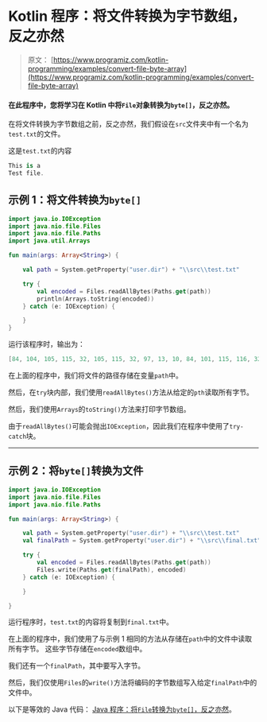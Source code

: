 # Kotlin 程序：将文件转换为字节数组，反之亦然

> 原文： [https://www.programiz.com/kotlin-programming/examples/convert-file-byte-array](https://www.programiz.com/kotlin-programming/examples/convert-file-byte-array)

#### 在此程序中，您将学习在 Kotlin 中将`File`对象转换为`byte[]`，反之亦然。

在将文件转换为字节数组之前，反之亦然，我们假设在`src`文件夹中有一个名为`test.txt`的文件。

这是`test.txt`的内容

```kt
This is a
Test file.
```

## 示例 1：将文件转换为`byte[]`

```kt
import java.io.IOException
import java.nio.file.Files
import java.nio.file.Paths
import java.util.Arrays

fun main(args: Array<String>) {

    val path = System.getProperty("user.dir") + "\\src\\test.txt"

    try {
        val encoded = Files.readAllBytes(Paths.get(path))
        println(Arrays.toString(encoded))
    } catch (e: IOException) {

    }
}
```

运行该程序时，输出为：

```kt
[84, 104, 105, 115, 32, 105, 115, 32, 97, 13, 10, 84, 101, 115, 116, 32, 102, 105, 108, 101, 46]
```

在上面的程序中，我们将文件的路径存储在变量`path`中。

然后，在`try`块内部，我们使用`readAllBytes()`方法从给定的`pth`读取所有字节。

然后，我们使用`Arrays`的`toString()`方法来打印字节数组。

由于`readAllBytes()`可能会抛出`IOException`，因此我们在程序中使用了`try-catch`块。

* * *

## 示例 2：将`byte[]`转换为文件

```kt
import java.io.IOException
import java.nio.file.Files
import java.nio.file.Paths

fun main(args: Array<String>) {

    val path = System.getProperty("user.dir") + "\\src\\test.txt"
    val finalPath = System.getProperty("user.dir") + "\\src\\final.txt"

    try {
        val encoded = Files.readAllBytes(Paths.get(path))
        Files.write(Paths.get(finalPath), encoded)
    } catch (e: IOException) {

    }

} 
```

运行程序时，`test.txt`的内容将复制到`final.txt`中。

在上面的程序中，我们使用了与示例 1 相同的方法从存储在`path`中的文件中读取所有字节。 这些字节存储在`encoded`数组中。

我们还有一个`finalPath`，其中要写入字节。

然后，我们仅使用`Files`的`write()`方法将编码的字节数组写入给定`finalPath`中的文件中。

以下是等效的 Java 代码： [Java 程序：将`File`转换为`byte[]`，反之亦然](/java-programming/examples/convert-file-byte-array "Java program to convert File to byte[] and vice-versa")。